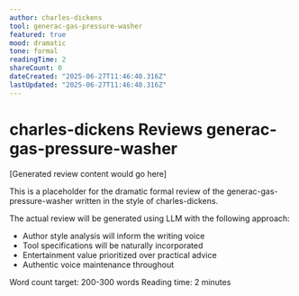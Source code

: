 ```yaml
---
author: charles-dickens
tool: generac-gas-pressure-washer
featured: true
mood: dramatic
tone: formal
readingTime: 2
shareCount: 0
dateCreated: "2025-06-27T11:46:40.316Z"
lastUpdated: "2025-06-27T11:46:40.316Z"
---
```


# charles-dickens Reviews generac-gas-pressure-washer

[Generated review content would go here]

This is a placeholder for the dramatic formal review of the generac-gas-pressure-washer written in the style of charles-dickens.

The actual review will be generated using LLM with the following approach:

- Author style analysis will inform the writing voice
- Tool specifications will be naturally incorporated
- Entertainment value prioritized over practical advice
- Authentic voice maintenance throughout

Word count target: 200-300 words
Reading time: 2 minutes
